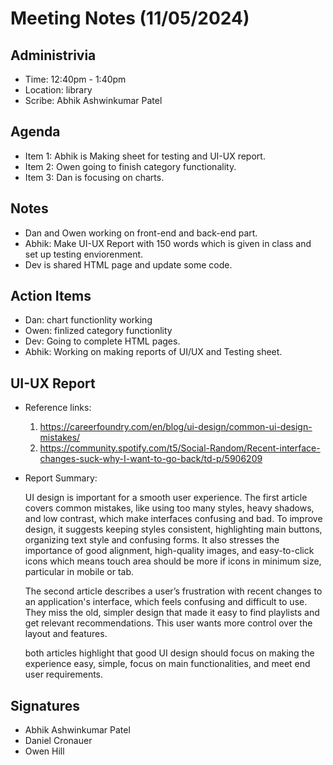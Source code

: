 # Meeting Notes (11/05/2024)

## Administrivia
* Time: 12:40pm - 1:40pm
* Location: library
* Scribe: Abhik Ashwinkumar Patel

## Agenda

- Item 1: Abhik is Making sheet for testing and UI-UX report.
- Item 2: Owen going to finish category functionality.
- Item 3: Dan is focusing on charts.

## Notes

- Dan and Owen working on front-end and back-end part.
- Abhik: Make UI-UX Report with 150 words which is given in class and set up testing enviorenment.
- Dev is shared HTML page and update some code.


## Action Items

- Dan: chart functionlity working
- Owen: finlized category functionlity
- Dev: Going to complete HTML pages.
- Abhik: Working on making reports of UI/UX and Testing sheet. 

## UI-UX Report 

 * Reference links:
   1) https://careerfoundry.com/en/blog/ui-design/common-ui-design-mistakes/
   2) https://community.spotify.com/t5/Social-Random/Recent-interface-changes-suck-why-I-want-to-go-back/td-p/5906209

 * Report Summary:
 
   UI design is important for a smooth user experience. The first article covers common mistakes, like using too many styles, heavy shadows, and low contrast, which make interfaces confusing and bad. To improve design, it suggests keeping styles consistent, highlighting main buttons, organizing text style and confusing forms. It also stresses the importance of good alignment, high-quality images, and easy-to-click icons which means touch area should be more if icons in minimum size, particular in mobile or tab.

   The second article describes a user’s frustration with recent changes to an application's interface, which feels confusing and difficult to use. They miss the old, simpler design that made it easy to find playlists and get relevant recommendations. This user wants more control over the layout and features.

   both articles highlight that good UI design should focus on making the experience easy, simple, focus on main functionalities, and meet end user requirements.

## Signatures
- Abhik Ashwinkumar Patel
- Daniel Cronauer
- Owen Hill
